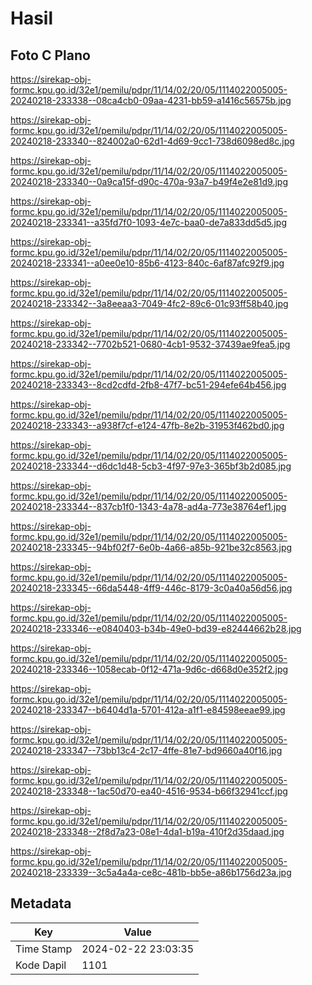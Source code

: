 # Hasil

## Foto C Plano

https://sirekap-obj-formc.kpu.go.id/32e1/pemilu/pdpr/11/14/02/20/05/1114022005005-20240218-233338--08ca4cb0-09aa-4231-bb59-a1416c56575b.jpg

https://sirekap-obj-formc.kpu.go.id/32e1/pemilu/pdpr/11/14/02/20/05/1114022005005-20240218-233340--824002a0-62d1-4d69-9cc1-738d6098ed8c.jpg

https://sirekap-obj-formc.kpu.go.id/32e1/pemilu/pdpr/11/14/02/20/05/1114022005005-20240218-233340--0a9ca15f-d90c-470a-93a7-b49f4e2e81d9.jpg

https://sirekap-obj-formc.kpu.go.id/32e1/pemilu/pdpr/11/14/02/20/05/1114022005005-20240218-233341--a35fd7f0-1093-4e7c-baa0-de7a833dd5d5.jpg

https://sirekap-obj-formc.kpu.go.id/32e1/pemilu/pdpr/11/14/02/20/05/1114022005005-20240218-233341--a0ee0e10-85b6-4123-840c-6af87afc92f9.jpg

https://sirekap-obj-formc.kpu.go.id/32e1/pemilu/pdpr/11/14/02/20/05/1114022005005-20240218-233342--3a8eeaa3-7049-4fc2-89c6-01c93ff58b40.jpg

https://sirekap-obj-formc.kpu.go.id/32e1/pemilu/pdpr/11/14/02/20/05/1114022005005-20240218-233342--7702b521-0680-4cb1-9532-37439ae9fea5.jpg

https://sirekap-obj-formc.kpu.go.id/32e1/pemilu/pdpr/11/14/02/20/05/1114022005005-20240218-233343--8cd2cdfd-2fb8-47f7-bc51-294efe64b456.jpg

https://sirekap-obj-formc.kpu.go.id/32e1/pemilu/pdpr/11/14/02/20/05/1114022005005-20240218-233343--a938f7cf-e124-47fb-8e2b-31953f462bd0.jpg

https://sirekap-obj-formc.kpu.go.id/32e1/pemilu/pdpr/11/14/02/20/05/1114022005005-20240218-233344--d6dc1d48-5cb3-4f97-97e3-365bf3b2d085.jpg

https://sirekap-obj-formc.kpu.go.id/32e1/pemilu/pdpr/11/14/02/20/05/1114022005005-20240218-233344--837cb1f0-1343-4a78-ad4a-773e38764ef1.jpg

https://sirekap-obj-formc.kpu.go.id/32e1/pemilu/pdpr/11/14/02/20/05/1114022005005-20240218-233345--94bf02f7-6e0b-4a66-a85b-921be32c8563.jpg

https://sirekap-obj-formc.kpu.go.id/32e1/pemilu/pdpr/11/14/02/20/05/1114022005005-20240218-233345--66da5448-4ff9-446c-8179-3c0a40a56d56.jpg

https://sirekap-obj-formc.kpu.go.id/32e1/pemilu/pdpr/11/14/02/20/05/1114022005005-20240218-233346--e0840403-b34b-49e0-bd39-e82444662b28.jpg

https://sirekap-obj-formc.kpu.go.id/32e1/pemilu/pdpr/11/14/02/20/05/1114022005005-20240218-233346--1058ecab-0f12-471a-9d6c-d668d0e352f2.jpg

https://sirekap-obj-formc.kpu.go.id/32e1/pemilu/pdpr/11/14/02/20/05/1114022005005-20240218-233347--b6404d1a-5701-412a-a1f1-e84598eeae99.jpg

https://sirekap-obj-formc.kpu.go.id/32e1/pemilu/pdpr/11/14/02/20/05/1114022005005-20240218-233347--73bb13c4-2c17-4ffe-81e7-bd9660a40f16.jpg

https://sirekap-obj-formc.kpu.go.id/32e1/pemilu/pdpr/11/14/02/20/05/1114022005005-20240218-233348--1ac50d70-ea40-4516-9534-b66f32941ccf.jpg

https://sirekap-obj-formc.kpu.go.id/32e1/pemilu/pdpr/11/14/02/20/05/1114022005005-20240218-233348--2f8d7a23-08e1-4da1-b19a-410f2d35daad.jpg

https://sirekap-obj-formc.kpu.go.id/32e1/pemilu/pdpr/11/14/02/20/05/1114022005005-20240218-233339--3c5a4a4a-ce8c-481b-bb5e-a86b1756d23a.jpg


## Metadata

| Key        | Value               |
| ---------- | ------------------- |
| Time Stamp | 2024-02-22 23:03:35 |
| Kode Dapil | 1101                |



